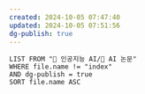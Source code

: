 ```yaml
---
created: 2024-10-05 07:47:40
updated: 2024-10-05 07:51:56
dg-publish: true
---
```


```dataview
LIST FROM "🤖 인공지능 AI/🤖 AI 논문"
WHERE file.name != "index"
AND dg-publish = true
SORT file.name ASC
```

